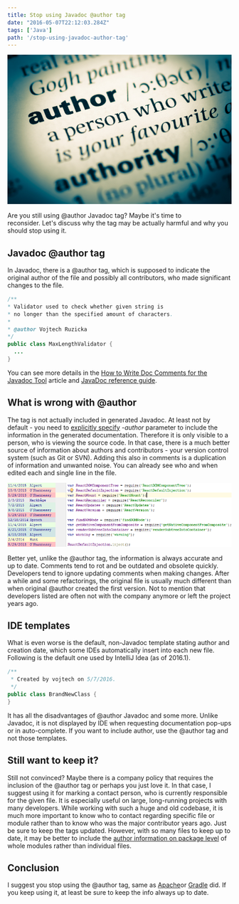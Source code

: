 ```yaml
---
title: Stop using Javadoc @author tag
date: "2016-05-07T22:12:03.284Z"
tags: ['Java']
path: '/stop-using-javadoc-author-tag'
---
```

![javadoc-author](./javadoc-author.jpg)

Are you still using @author Javadoc tag? Maybe it\'s time to reconsider. Let\'s discuss why the tag may be actually harmful and why you should stop using it.

Javadoc @author tag
-------------------

In Javadoc, there is a @author tag, which is supposed to indicate the original author of the file and possibly all contributors, who made significant changes to the file.

```java
/**
* Validator used to check whether given string is
* no longer than the specified amount of characters.
*
* @author Vojtech Ruzicka
*/
public class MaxLengthValidator {
  ...
}
```

You can see more details in the [How to Write Doc Comments for the Javadoc Tool](http://www.oracle.com/technetwork/java/javase/documentation/index-137868.html#@author) article and [JavaDoc reference guide](http://docs.oracle.com/javase/7/docs/technotes/tools/windows/javadoc.html#author).

What is wrong with @author
--------------------------

The tag is not actually included in generated Javadoc. At least not by default - you need to [explicitly specify](https://docs.oracle.com/javase/7/docs/technotes/tools/windows/javadoc.html#author) *-author* parameter to include the information in the generated documentation. Therefore it is only visible to a person, who is viewing the source code. In that case, there is a much better source of information about authors and contributors - your version control system (such as Git or SVN). Adding this also in comments is a duplication of information and unwanted noise. You can already see who and when edited each and single line in the file.

![Authors and time of changes as shown in IntelliJ Idea 2016.1](./annotate.png)

Better yet, unlike the @author tag, the information is always accurate and up to date. Comments tend to rot and be outdated and obsolete quickly. Developers tend to ignore updating comments when making changes. After a while and some refactorings, the original file is usually much different than when original @author created the first version. Not to mention that developers listed are often not with the company anymore or left the project years ago.

IDE templates
-------------

What is even worse is the default, non-Javadoc template stating author and creation date, which some IDEs automatically insert into each new file. Following is the default one used by IntelliJ Idea (as of 2016.1).

```java
/**
 * Created by vojtech on 5/7/2016.
 */
public class BrandNewClass {
}
```

It has all the disadvantages of @author Javadoc and some more. Unlike Javadoc, it is not displayed by IDE when requesting documentation pop-ups or in auto-complete. If you want to include author, use the @author tag and not those templates.

Still want to keep it?
----------------------

Still not convinced? Maybe there is a company policy that requires the inclusion of the @author tag or perhaps you just love it. In that case, I suggest using it for marking a contact person, who is currently responsible for the given file. It is especially useful on large, long-running projects with many developers. While working with such a huge and old codebase, it is much more important to know who to contact regarding specific file or module rather than to know who was the major contributor years ago. Just be sure to keep the tags updated. However, with so many files to keep up to date, it may be better to include the [author information on package level](http://bit.ly/1s9pTQG) of whole modules rather than individual files.

Conclusion
----------

I suggest you stop using the @author tag, same as [Apache](http://www.theinquirer.net/inquirer/news/1037207/apache-enforces-the-removal-of-author-tags)or [Gradle](https://github.com/gradle/gradle/commit/a1b9612fa06f90f20b115cede557e22287501034) did. If you keep using it, at least be sure to keep the info always up to date.